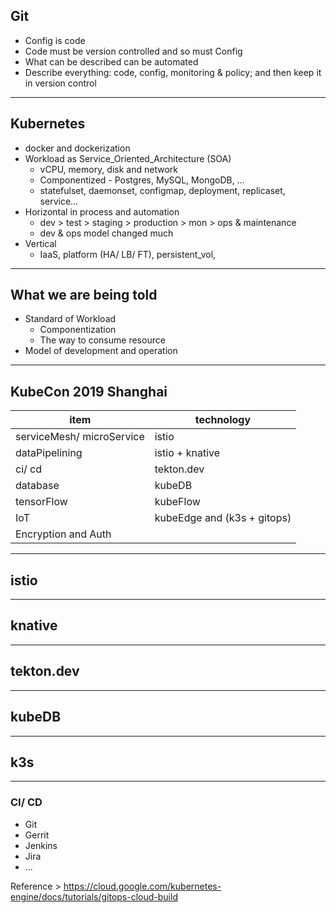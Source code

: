 ## Git

- Config is code
- Code must be version controlled and so must Config
- What can be described can be automated
- Describe everything: code, config, monitoring & policy; and then keep it in version control

---

## Kubernetes

- docker and dockerization
- Workload as Service_Oriented_Architecture (SOA)
	- vCPU, memory, disk and network
	- Componentized - Postgres, MySQL, MongoDB, ...
	- statefulset, daemonset, configmap, deployment, replicaset, service...
- Horizontal in process and automation 
	- dev > test > staging > production > mon > ops & maintenance
	- dev & ops model changed much
- Vertical 
 	- IaaS, platform (HA/ LB/ FT), persistent_vol, 

---

## What we are being told

- Standard of Workload
	- Componentization
	- The way to consume resource
- Model of development and operation

---

## KubeCon 2019 Shanghai

item | technology
-- | -- 
serviceMesh/ microService | istio
dataPipelining | istio + knative
ci/ cd | tekton.dev
database | kubeDB
tensorFlow | kubeFlow
IoT | kubeEdge and (k3s + gitops)
Encryption and Auth | 

---

## istio

---

## knative

---

## tekton.dev

---

## kubeDB

---

## k3s

---

### CI/ CD

- Git
- Gerrit
- Jenkins
- Jira
- ...

Reference > https://cloud.google.com/kubernetes-engine/docs/tutorials/gitops-cloud-build
